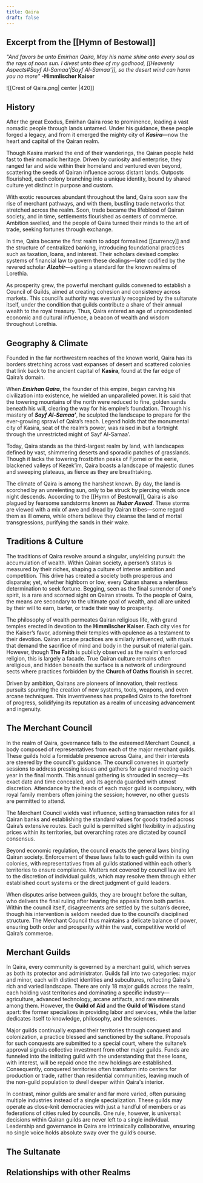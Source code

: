```yaml
---
title: Qaira
draft: false
---
```

## Excerpt from the [[Hymn of Bestowal]]
*"And favors be unto Emirhan Qaira, May his name shine onto every soul as the rays of noon sun. I divest unto thee of my godhood, [[Heavenly Aspects#Sayf Al-Samaa'|Sayf Al-Samaa']], so the desert wind can harm you no more"*
**-Himmlischer Kaiser**

![[Crest of Qaira.png| center |420]]

## History
After the great Exodus, Emirhan Qaira rose to prominence, leading a vast nomadic people through lands untamed. Under his guidance, these people forged a legacy, and from it emerged the mighty city of ***Kasira***—now the heart and capital of the Qairan realm.

Though Kasira marked the end of their wanderings, the Qairan people held fast to their nomadic heritage. Driven by curiosity and enterprise, they ranged far and wide within their homeland and ventured even beyond, scattering the seeds of Qairan influence across distant lands. Outposts flourished, each colony branching into a unique identity, bound by shared culture yet distinct in purpose and custom.

With exotic resources abundant throughout the land, Qaira soon saw the rise of merchant pathways, and with them, bustling trade networks that stretched across the realm. Soon, trade became the lifeblood of Qairan society, and in time, settlements flourished as centers of commerce. Ambition swelled, and the people of Qaira turned their minds to the art of trade, seeking fortunes through exchange.

In time, Qaira became the first realm to adopt formalized [[currency]] and the structure of centralized banking, introducing foundational practices such as taxation, loans, and interest. Their scholars devised complex systems of financial law to govern these dealings—later codified by the revered scholar ***Alzahir***—setting a standard for the known realms of Lorethia.

As prosperity grew, the powerful merchant guilds convened to establish a Council of Guilds, aimed at creating cohesion and consistency across markets. This council’s authority was eventually recognized by the sultanate itself, under the condition that guilds contribute a share of their annual wealth to the royal treasury. Thus, Qaira entered an age of unprecedented economic and cultural influence, a beacon of wealth and wisdom throughout Lorethia.

## Geography & Climate
Founded in the far northwestern reaches of the known world, Qaira has its borders stretching across vast expanses of desert and scattered colonies that link back to the ancient capital of **Kasira**, found at the far edge of Qaira’s domain.

When ***Emirhan Qaira***, the founder of this empire, began carving his civilization into existence, he wielded an unparalleled power. It is said that the towering mountains of the north were reduced to fine, golden sands beneath his will, clearing the way for his empire’s foundation. Through his mastery of ***Sayf Al-Samaa’***, he sculpted the landscape to prepare for the ever-growing sprawl of Qaira’s reach. Legend holds that the monumental city of Kasira, seat of the realm’s power, was raised in but a fortnight through the unrestricted might of Sayf Al-Samaa’.

Today, Qaira stands as the third-largest realm by land, with landscapes defined by vast, shimmering deserts and sporadic patches of grasslands. Though it lacks the towering frostbitten peaks of Fjornei or the eerie, blackened valleys of Kezek’im, Qaira boasts a landscape of majestic dunes and sweeping plateaus, as fierce as they are breathtaking.

The climate of Qaira is among the harshest known. By day, the land is scorched by an unrelenting sun, only to be struck by piercing winds once night descends. According to the [[Hymn of Bestowal]], Qaira is also plagued by fearsome sandstorms known as ***Hubar Aswad***. These storms are viewed with a mix of awe and dread by Qairan tribes—some regard them as ill omens, while others believe they cleanse the land of mortal transgressions, purifying the sands in their wake.

## Traditions & Culture
The traditions of Qaira revolve around a singular, unyielding pursuit: the accumulation of wealth. Within Qairan society, a person’s status is measured by their riches, shaping a culture of intense ambition and competition. This drive has created a society both prosperous and disparate; yet, whether highborn or low, every Qairan shares a relentless determination to seek fortune. Begging, seen as the final surrender of one's spirit, is a rare and scorned sight on Qairan streets. To the people of Qaira, the means are secondary to the ultimate goal of wealth, and all are united by their will to earn, barter, or trade their way to prosperity.

The philosophy of wealth permeates Qairan religious life, with grand temples erected in devotion to the **Himmlischer Kaiser**. Each city vies for the Kaiser’s favor, adorning their temples with opulence as a testament to their devotion. Qairan arcane practices are similarly influenced, with rituals that demand the sacrifice of mind and body in the pursuit of material gain. However, though **The Faith** is publicly observed as the realm's enforced religion, this is largely a facade. True Qairan culture remains often areligious, and hidden beneath the surface is a network of underground sects where practices forbidden by the **Church of Oaths** flourish in secret.

Driven by ambition, Qairans are pioneers of innovation, their restless pursuits spurring the creation of new systems, tools, weapons, and even arcane techniques. This inventiveness has propelled Qaira to the forefront of progress, solidifying its reputation as a realm of unceasing advancement and ingenuity.

## The Merchant Council
In the realm of Qaira, governance falls to the esteemed Merchant Council, a body composed of representatives from each of the major merchant guilds. These guilds hold a formidable presence across Qaira, and their interests are steered by the council's guidance. The council convenes in quarterly sessions to address pressing issues and gathers for a grand meeting each year in the final month. This annual gathering is shrouded in secrecy—its exact date and time concealed, and its agenda guarded with utmost discretion. Attendance by the heads of each major guild is compulsory, with royal family members often joining the session; however, no other guests are permitted to attend.

The Merchant Council wields vast influence, setting transaction rates for all Qairan banks and establishing the standard values for goods traded across Qaira’s extensive routes. Each guild is permitted slight flexibility in adjusting prices within its territories, but overarching rates are dictated by council consensus. 

Beyond economic regulation, the council enacts the general laws binding Qairan society. Enforcement of these laws falls to each guild within its own colonies, with representatives from all guilds stationed within each other’s territories to ensure compliance. Matters not covered by council law are left to the discretion of individual guilds, which may resolve them through either established court systems or the direct judgment of guild leaders.

When disputes arise between guilds, they are brought before the sultan, who delivers the final ruling after hearing the appeals from both parties. Within the council itself, disagreements are settled by the sultan’s decree, though his intervention is seldom needed due to the council’s disciplined structure. The Merchant Council thus maintains a delicate balance of power, ensuring both order and prosperity within the vast, competitive world of Qaira’s commerce.

## Merchant Guilds
In Qaira, every community is governed by a merchant guild, which serves as both its protector and administrator. Guilds fall into two categories: major and minor, each with distinct identities and subcultures, reflecting Qaira's rich and varied landscape. There are only 18 major guilds across the realm, each holding vast territories and dominating a specific industry—agriculture, advanced technology, arcane artifacts, and rare minerals among them. However, the **Guild of Aid** and the **Guild of Wisdom** stand apart: the former specializes in providing labor and services, while the latter dedicates itself to knowledge, philosophy, and the sciences.

Major guilds continually expand their territories through conquest and colonization, a practice blessed and sanctioned by the sultane. Proposals for such conquests are submitted to a special court, where the sultane’s approval signals collective investment from other major guilds. Funds are funneled into the initiating guild with the understanding that these loans, with interest, will be repaid once the new holdings are established. Consequently, conquered territories often transform into centers for production or trade, rather than residential communities, leaving much of the non-guild population to dwell deeper within Qaira's interior.

In contrast, minor guilds are smaller and far more varied, often pursuing multiple industries instead of a single specialization. These guilds may operate as close-knit democracies with just a handful of members or as federations of cities ruled by councils. One rule, however, is universal: decisions within Qairan guilds are never left to a single individual. Leadership and governance in Qaira are intrinsically collaborative, ensuring no single voice holds absolute sway over the guild’s course.

## The Sultanate

## Relationships with other Realms